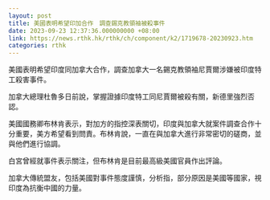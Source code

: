 ```yaml
---
layout: post
title: 美國表明希望印加合作　調查錫克教領袖被殺事件
date: 2023-09-23 12:37:36.000000000 +08:00
link: https://news.rthk.hk/rthk/ch/component/k2/1719678-20230923.htm
categories: rthk
---
```


美國表明希望印度同加拿大合作，調查加拿大一名錫克教領袖尼賈爾涉嫌被印度特工殺害事件。

加拿大總理杜魯多日前說，掌握證據印度特工同尼賈爾被殺有關，新德里強烈否認。

美國國務卿布林肯表示，對加方的指控深表關切，印度與加拿大就案件調查合作十分重要，美方希望看到問責。布林肯說，一直在與加拿大進行非常密切的磋商，並與他們進行協調。

白宮曾經就事件表示關注，但布林肯是目前最高級美國官員作出評論。

加拿大傳統盟友，包括美國對事件態度謹慎，分析指，部分原因是美國等國家，視印度為抗衡中國的力量。
